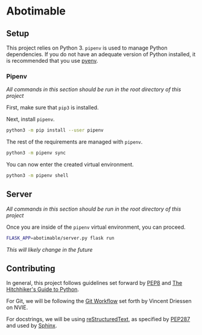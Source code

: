# Abotimable

## Setup

This project relies on Python 3. `pipenv` is used to manage Python
dependencies. If you do not have an adequate version of Python installed, it is
recommended that you use [pyenv](https://github.com/pyenv/pyenv).

### Pipenv

*All commands in this section should be run in the root directory of this
project*

First, make sure that `pip3` is installed.

Next, install `pipenv`.

```bash
python3 -m pip install --user pipenv
```

The rest of the requirements are managed with `pipenv`.

```bash
python3 -m pipenv sync
```

You can now enter the created virtual environment.

```bash
python3 -m pipenv shell
```

## Server

*All commands in this section should be run in the root directory of this
project*

Once you are inside of the `pipenv` virtual environment, you can proceed.

```bash
FLASK_APP=abotimable/server.py flask run
```

*This will likely change in the future*

## Contributing

In general, this project follows guidelines set forward by
[PEP8](https://www.python.org/dev/peps/pep-0008/) and
[The Hitchhiker's Guide to Python](https://docs.python-guide.org/).

For Git, we will be following the
[Git Workflow](https://nvie.com/posts/a-successful-git-branching-model/)
set forth by Vincent Driessen on NVIE.

For docstrings, we will be using
[reStructuredText](https://en.wikipedia.org/wiki/ReStructuredText), as
specified by [PEP287](https://www.python.org/dev/peps/pep-0287/) and used by
[Sphinx](https://github.com/sphinx-doc/sphinx).
